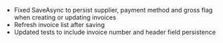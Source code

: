 - Fixed SaveAsync to persist supplier, payment method and gross flag when creating or updating invoices
- Refresh invoice list after saving
- Updated tests to include invoice number and header field persistence

